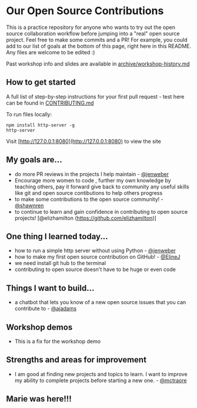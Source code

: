 # Our Open Source Contributions

This is a practice repository for anyone who wants to try out the open source
collaboration workflow before jumping into a "real" open source project. Feel free
to make some commits and a PR! For example, you could add to our list of
goals at the bottom of this page, right here in this README. Any files
are welcome to be edited :)

Past workshop info and slides are available in [archive/workshop-history.md](archive/workshop-history.md)

## How to get started

A full list of step-by-step instructions for your first pull request - test here
can be found in [CONTRIBUTING.md](CONTRIBUTING.md)

To run files locally:

```
npm install http-server -g
http-server
```

Visit [http://127.0.0.1:8080](http://127.0.0.1:8080) to view the site

## My goals are...

- do more PR reviews in the projects I help maintain - [@jenweber](https://github.com/jenweber)
- Encourage more women to code , further my own knowledge by teaching others, pay it forward give back to community any useful skills like git and open source contibutions to help others progress
- to make some contributions to the open source community! - [@shawnren](https://github.com/shawnren)
- to continue to learn and gain confidence in contributing to open source projects! [@elizhamilton (https://github.com/elizhamilton)]

## One thing I learned today...

- how to run a simple http server without using Python - [@jenweber](https://github.com/jenweber)
- how to make my first open source contribution on GitHub! - [@ElineJ](https://github.com/ElineJ)
- we need install git hub to the terminal
- contributing to open source doesn't have to be huge or even code

## Things I want to build...

- a chatbot that lets you know of a new open source issues that you can contribute to - [@ajadams](https://github.com/ajadams)

## Workshop demos
- This is a fix for the workshop demo

## Strengths and areas for improvement
- I am good at finding new projects and topics to learn. I want to improve my ability to complete projects before starting a new one. - [@mctraore](https://github.com/mctraore)

## Marie was here!!!
